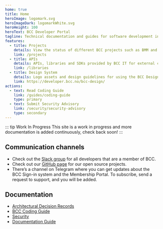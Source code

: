 ```yaml
---
home: true
title: Home
heroImage: logomark.svg
heroImageDark: logomarkWhite.svg
heroHeight: 100
heroText: BCC Developer Portal
tagline: Technical documentation and guides for software development in BCC
features:
  - title: Projects
    details: View the status of different BCC projects such as BMM and BrunstadTV
    link: /projects
  - title: APIs
    details: APIs, libraries and SDKs provided by BCC IT for external consumption
    link: /libraries
  - title: Design System
    details: Logo assets and design guidelines for using the BCC Design System
    link: https://developer.bcc.no/bcc-design/
actions:
  - text: Read Coding Guide
    link: /guides/coding-guide
    type: primary
  - text: Submit Security Advisory
    link: /security/security-advisory
    type: secondary
---
```


::: tip Work In Progress
This site is a work in progress and more documentation is added continuously, check back soon!
:::

## Communication channels
* Check out the [Slack group](https://bccdev.slack.com/) for all developers that are a member of BCC.
* Check out our [GitHub page](https://github.com/bcc-code) for our open source projects.
* There’s a channel on Telegram where you can get updates about the BCC Sign-in system and the Membership Portal. To subscribe, send a request to support, and you will be added.

## Documentation
* [Architectural Decision Records](./architectural-decision-records/index.md)
* [BCC Coding Guide](./guides/coding-guide.md)
* [Security](./security/index.md)
* [Documentation Guide](/bcc-documentation-base)
